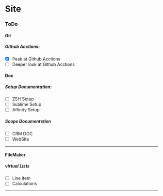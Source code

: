 # Site

### ToDo
#### Git
##### Github Acctions:

- [x] Peak at Github Acctions
- [ ] Deeper look at Github Acctions

#### Doc
##### Setup Documentation:

- [ ] ZSH Setup
- [ ] Sublime Setup
- [ ] Affinity Setup

##### Scope Documentetion

- [ ] CRM DOC
- [ ] WebSite

---
#### FileMaker

##### virtual Lists

- [ ] Line item
- [ ] Calculations

---

